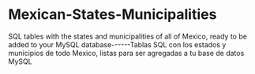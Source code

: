 # Mexican-States-Municipalities
SQL tables with the states and municipalities of all of Mexico, ready to be added to your MySQL database------Tablas SQL con los estados y municipios de todo Mexico, listas para ser agregadas a tu base de datos MySQL
